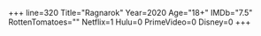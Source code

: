 +++
line=320
Title="Ragnarok"
Year=2020
Age="18+"
IMDb="7.5"
RottenTomatoes=""
Netflix=1
Hulu=0
PrimeVideo=0
Disney=0
+++

